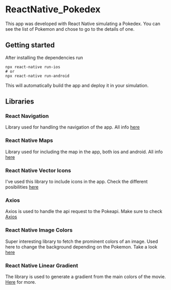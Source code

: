 # ReactNative_Pokedex

This app was developed with React Native simulating a Pokedex. You can see the list of Pokemon and chose to go to the details of one.

## Getting started

After installing the dependencies run

```
npx react-native run-ios
# or
npx react-native run-android
```

This will automatically build the app and deploy it in your simulation.

## Libraries

### React Navigation

Library used for handling the navigation of the app. All info [here](https://reactnavigation.org/)

### React Native Maps

Library used for including the map in the app, both ios and android. All info [here](https://github.com/react-native-maps/react-native-maps)

### React Native Vector Icons

I've used this library to include icons in the app. Check the different posibilities [here](https://github.com/oblador/react-native-vector-icons)

### Axios

Axios is used to handle the api request to the Pokeapi. Make sure to check [Axios](https://github.com/axios/axios)

### React Native Image Colors

Super interesting library to fetch the prominent colors of an image. Used here to change the background depending on the Pokemon. Take a look [here](https://npmmirror.com/package/react-native-image-colors)

### React Native Linear Gradient

The library is used to generate a gradient from the main colors of the movie. [Here](https://github.com/react-native-linear-gradient/react-native-linear-gradient) for more.
